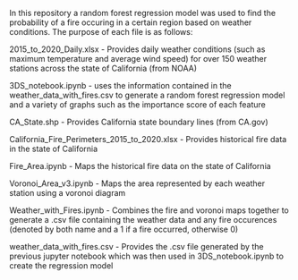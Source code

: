 In this repository a random forest regression model was used to find the probability of a fire occuring in a certain region based on weather conditions. The purpose of each file is as follows:

2015_to_2020_Daily.xlsx - Provides daily weather conditions (such as maximum temperature and average wind speed) for over 150 weather stations across the state of California (from NOAA)

3DS_notebook.ipynb - uses the information contained in the weather_data_with_fires.csv to generate a random forest regression model and a variety of graphs such as the importance score of each feature

CA_State.shp - Provides California state boundary lines (from CA.gov)

California_Fire_Perimeters_2015_to_2020.xlsx - Provides historical fire data in the state of California

Fire_Area.ipynb - Maps the historical fire data on the state of California

Voronoi_Area_v3.ipynb - Maps the area represented by each weather station using a voronoi diagram

Weather_with_Fires.ipynb - Combines the fire and voronoi maps together to generate a .csv file containing the weather data and any fire occurences (denoted by both name and a 1 if a fire occurred, otherwise 0)

weather_data_with_fires.csv - Provides the .csv file generated by the previous jupyter notebook which was then used in 3DS_notebook.ipynb to create the regression model
